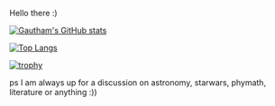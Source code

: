 Hello there :)

[![Gautham's GitHub stats](https://github-readme-stats.vercel.app/api?username=GauthamPrabhuM)](https://github.com/GauthamPrabhuM/github-readme-stats)

[![Top Langs](https://github-readme-stats.vercel.app/api/top-langs/?username=GauthamPrabhuM)](https://github.com/GauthamPrabhuM/github-readme-stats)

 [![trophy](https://github-profile-trophy.vercel.app/?username=GauthamPrabhuM)](https://github.com/GauthamPrabhuM/github-profile-trophy)

ps  I am always up for a discussion on astronomy, starwars, phymath, literature or anything  :))
